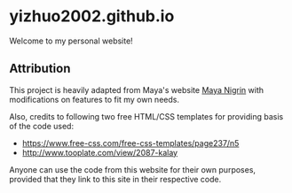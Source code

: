 # yizhuo2002.github.io
Welcome to my personal website!

## Attribution
This project is heavily adapted from Maya's website [Maya Nigrin](https://mayanigrin.com/) with modifications on features to fit my own needs. 

Also, credits to following two free HTML/CSS templates for providing basis of the code used:
  - https://www.free-css.com/free-css-templates/page237/n5
  - http://www.tooplate.com/view/2087-kalay
  
Anyone can use the code from this website for their own purposes, provided that they link to this site in their respective code.

